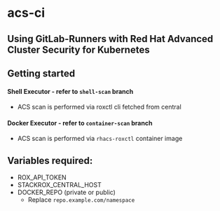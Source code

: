 # acs-ci
## Using GitLab-Runners with Red Hat Advanced Cluster Security for Kubernetes 

## Getting started
#### Shell Executor - refer to `shell-scan` branch
- ACS scan is performed via roxctl cli fetched from central
#### Docker Executor - refer to `container-scan` branch
- ACS scan is performed via `rhacs-roxctl` container image
## Variables required:
- ROX_API_TOKEN
- STACKROX_CENTRAL_HOST
- DOCKER_REPO (private or public)
  - Replace `repo.example.com/namespace`
